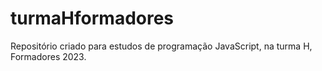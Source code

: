 # turmaHformadores
Repositório criado para estudos de programação JavaScript, na turma H, Formadores 2023.
